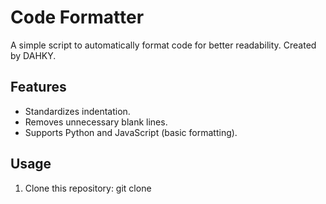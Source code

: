 # Code Formatter

A simple script to automatically format code for better readability. Created by DAHKY.

## Features
- Standardizes indentation.
- Removes unnecessary blank lines.
- Supports Python and JavaScript (basic formatting).

## Usage
1. Clone this repository:
git clone
